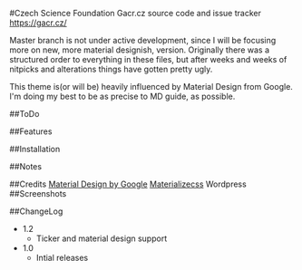 #Czech Science Foundation
Gacr.cz source code and issue tracker https://gacr.cz/

Master branch is not under active development, since I will be focusing more on new, more material designish, version.
Originally there was a structured order to everything in these files, but after weeks and weeks of nitpicks and alterations things have gotten pretty ugly.

This theme is(or will be) heavily influenced by Material Design from Google. I'm doing my best to be as precise to MD guide, as possible.


##ToDo

##Features

##Installation

##Notes

##Credits
[Material Design by Google](https://www.google.com/design/spec/material-design/introduction.html)
[Materializecss](http://materializecss.com/)
Wordpress
##Screenshots

##ChangeLog
- 1.2
  - Ticker and material design support
- 1.0
  - Intial releases